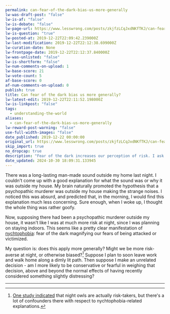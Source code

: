 ```yaml
---
permalink: can-fear-of-the-dark-bias-us-more-generally
lw-was-draft-post: "false"
lw-is-af: "false"
lw-is-debate: "false"
lw-page-url: https://www.lesswrong.com/posts/zkjfzLCqJxdNKfTKJ/can-fear-of-the-dark-bias-us-more-generally
lw-is-question: "true"
lw-posted-at: 2019-12-22T22:09:42.239000Z
lw-last-modification: 2019-12-22T22:12:38.699000Z
lw-curation-date: None
lw-frontpage-date: 2019-12-22T22:12:37.840000Z
lw-was-unlisted: "false"
lw-is-shortform: "false"
lw-num-comments-on-upload: 1
lw-base-score: 21
lw-vote-count: 5
af-base-score: 0
af-num-comments-on-upload: 0
publish: true
title: Can fear of the dark bias us more generally?
lw-latest-edit: 2019-12-22T22:11:52.198000Z
lw-is-linkpost: "false"
tags:
  - understanding-the-world
aliases:
  - can-fear-of-the-dark-bias-us-more-generally
lw-reward-post-warning: "false"
use-full-width-images: "false"
date_published: 2019-12-22 00:00:00
original_url: https://www.lesswrong.com/posts/zkjfzLCqJxdNKfTKJ/can-fear-of-the-dark-bias-us-more-generally
skip_import: true
no_dropcap: true
description: "Fear of the dark increases our perception of risk. I ask: does this apply to decision-making more broadly?"
date_updated: 2024-10-30 18:09:31.133945
---
```



There was a long-lasting man-made sound outside my home last night. I couldn't come up with a good explanation for what the sound was or why it was outside my house. My brain naturally promoted the hypothesis that a psychopathic murderer was outside my house making the strange noises. I noticed this was absurd, and predicted that, in the morning, I would find this explanation much less concerning. Sure enough, when I woke up, I thought the whole thing was rather goofy.

Now, supposing there had been a psychopathic murderer outside my house, it wasn't like I was at much more risk at night, since I was planning on staying indoors. This seems like a pretty clear manifestation of [nychtophobia](https://s3.amazonaws.com/academia.edu.documents/37725610/Nyctophobia_article.pdf?response-content-disposition=inline%3B%20filename%3DNyctophobia_From_imagined_to_realistic_f.pdf&X-Amz-Algorithm=AWS4-HMAC-SHA256&X-Amz-Credential=AKIAIWOWYYGZ2Y53UL3A%2F20191222%2Fus-east-1%2Fs3%2Faws4_request&X-Amz-Date=20191222T201333Z&X-Amz-Expires=3600&X-Amz-SignedHeaders=host&X-Amz-Signature=78100b25f213dab9e788488847a10e642cd75b1fd5d2a8e05baabac6cd8c6055): fear of the dark magnifying our fears of being attacked or victimized.

My question is: does this apply more generally? Might we be more risk-averse at night, or otherwise biased?[^1] Suppose I plan to soon leave work and walk home along a dimly lit path. Then suppose I make an unrelated decision - am I more likely to be conservative or fearful in weighing that decision, above and beyond the normal effects of having recently considered something slightly distressing?

<hr/>


[^1]: [One study indicated](https://psychcentral.com/news/2014/04/02/night-owls-are-risk-takers/67976.html) that night owls are actually risk-takers, but there's a lot of confounders there with respect to nychtophobia-related explanations. 